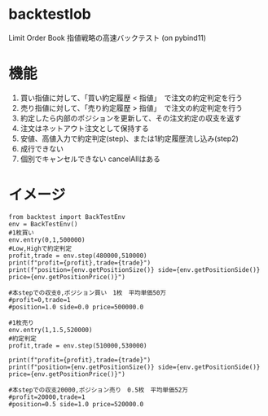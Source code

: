 # backtestlob
Limit Order Book 指値戦略の高速バックテスト
(on pybind11)
# 機能
1. 買い指値に対して、「買い約定履歴 < 指値」　で注文の約定判定を行う 
2. 売り指値に対して、「売り約定履歴 > 指値」　で注文の約定判定を行う 
3. 約定したら内部のポジションを更新して、その注文約定の収支を返す
4. 注文はネットアウト注文として保持する
5. 安値、高値入力で約定判定(step)、または1約定履歴流し込み(step2)
6. 成行できない
7. 個別でキャンセルできない cancelAllはある

# イメージ
```
from backtest import BackTestEnv
env = BackTestEnv()
#1枚買い
env.entry(0,1,500000)
#Low,Highで約定判定
profit,trade = env.step(480000,510000)
print(f"profit={profit},trade={trade}")
print(f"position={env.getPositionSize()} side={env.getPositionSide()} price={env.getPositionPrice()}")

#本stepでの収支0,ポジション買い　1枚　平均単価50万
#profit=0,trade=1
#position=1.0 side=0.0 price=500000.0

#1枚売り
env.entry(1,1.5,520000)
#約定判定
profit,trade = env.step(510000,530000)

print(f"profit={profit},trade={trade}")
print(f"position={env.getPositionSize()} side={env.getPositionSide()} price={env.getPositionPrice()}")

#本stepでの収支20000,ポジション売り　0.5枚　平均単価52万
#profit=20000,trade=1
#position=0.5 side=1.0 price=520000.0
```
